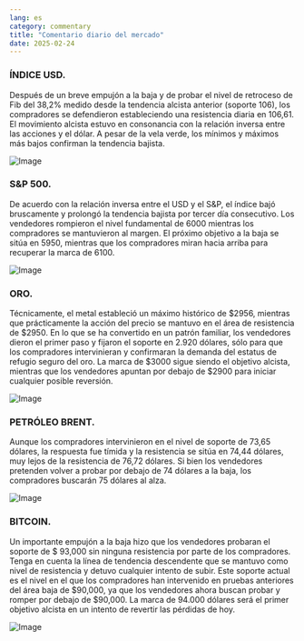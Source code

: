 ```yaml
---
lang: es
category: commentary
title: "Comentario diario del mercado"
date: 2025-02-24
---
```


### ÍNDICE USD.

Después de un breve empujón a la baja y de probar el nivel de retroceso de Fib del 38,2% medido desde la tendencia alcista anterior (soporte 106), los compradores se defendieron estableciendo una resistencia diaria en 106,61. El movimiento alcista estuvo en consonancia con la relación inversa entre las acciones y el dólar. A pesar de la vela verde, los mínimos y máximos más bajos confirman la tendencia bajista.

![Image](https://markleighedu.github.io/img/Feb-2025/24-Feb-2025/usdindex.jpg)

### S&P 500.

De acuerdo con la relación inversa entre el USD y el S&P, el índice bajó bruscamente y prolongó la tendencia bajista por tercer día consecutivo. Los vendedores rompieron el nivel fundamental de 6000 mientras los compradores se mantuvieron al margen. El próximo objetivo a la baja se sitúa en 5950, mientras que los compradores miran hacia arriba para recuperar la marca de 6100.

![Image](https://markleighedu.github.io/img/Feb-2025/24-Feb-2025/sp500.jpg)

### ORO.

Técnicamente, el metal estableció un máximo histórico de $2956, mientras que prácticamente la acción del precio se mantuvo en el área de resistencia de $2950. En lo que se ha convertido en un patrón familiar, los vendedores dieron el primer paso y fijaron el soporte en 2.920 dólares, sólo para que los compradores intervinieran y confirmaran la demanda del estatus de refugio seguro del oro. La marca de $3000 sigue siendo el objetivo alcista, mientras que los vendedores apuntan por debajo de $2900 para iniciar cualquier posible reversión.

![Image](https://markleighedu.github.io/img/Feb-2025/24-Feb-2025/gold.jpg)

### PETRÓLEO BRENT.

Aunque los compradores intervinieron en el nivel de soporte de 73,65 dólares, la respuesta fue tímida y la resistencia se sitúa en 74,44 dólares, muy lejos de la resistencia de 76,72 dólares. Si bien los vendedores pretenden volver a probar por debajo de 74 dólares a la baja, los compradores buscarán 75 dólares al alza.

![Image](https://markleighedu.github.io/img/Feb-2025/24-Feb-2025/brentoil.jpg)

### BITCOIN.

Un importante empujón a la baja hizo que los vendedores probaran el soporte de $ 93,000 sin ninguna resistencia por parte de los compradores. Tenga en cuenta la línea de tendencia descendente que se mantuvo como nivel de resistencia y detuvo cualquier intento de subir. Este soporte actual es el nivel en el que los compradores han intervenido en pruebas anteriores del área baja de $90,000, ya que los vendedores ahora buscan probar y romper por debajo de $90,000. La marca de 94.000 dólares será el primer objetivo alcista en un intento de revertir las pérdidas de hoy.

![Image](https://markleighedu.github.io/img/Feb-2025/24-Feb-2025/bitcoin.jpg)

